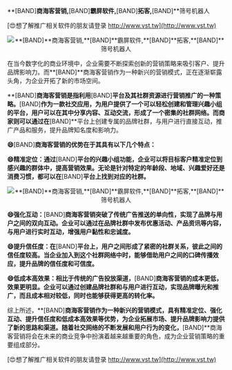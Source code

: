 **[BAND]**商海客营销,**[BAND]**霸屏软件,**[BAND]**拓客,**[BAND]**筛号机器人

[😍想了解推广相关软件的朋友请登录 http://www.vst.tw](http://www.vst.tw)

 <center><img src="https://vst.tw/MP4/tuiguang/png/8.png" alt="**[BAND]**商海客营销,**[BAND]**霸屏软件,**[BAND]**拓客,**[BAND]**筛号机器人"></center>

在当今数字化的商业环境中，企业需要不断探索创新的营销策略来吸引客户、提升品牌影响力。而**[BAND]**商海客营销作为一种新兴的营销模式，正在逐渐崭露头角，为企业开拓了新的市场空间。

**[BAND]**商海客营销是指利用**[BAND]**平台及其社群资源进行营销推广的一种策略。**[BAND]**作为一款社交应用，为用户提供了一个可以轻松创建和管理兴趣小组的平台，用户可以在其中分享内容、互动交流，形成了一个密集的社群网络。而商家则可以通过在**[BAND]**平台上创建专属的品牌社群，与用户进行直接互动，推广产品和服务，提升品牌知名度和影响力。

**😄**[BAND]**商海客营销的优势在于其具有以下几个特点：**

**😄精准定位：通过**[BAND]**平台的兴趣小组功能，企业可以将目标客户精准定位到感兴趣的群体中，提高营销效果。无论是针对特定的年龄段、地域、兴趣爱好还是消费习惯，都可以在**[BAND]**平台上找到对应的社群。**

 <center><img src="https://vst.tw/MP4/tuiguang/png/0.png" alt="**[BAND]**商海客营销,**[BAND]**霸屏软件,**[BAND]**拓客,**[BAND]**筛号机器人"></center>

**😄强化互动：**[BAND]**商海客营销突破了传统广告推送的单向性，实现了品牌与用户之间的双向互动。企业可以通过在品牌社群中发布优惠活动、产品资讯等内容，与用户进行实时互动，增强用户黏性和忠诚度。**

**😄提升信任度：在**[BAND]**平台上，用户之间形成了紧密的社群关系，彼此之间的信任度较高。当企业加入到这个社群网络中时，能够借助用户之间的口碑传播效应，提升品牌的信任度和可信度。**

**😄低成本高效果：相比于传统的广告投放渠道，**[BAND]**商海客营销的成本更低，效果更明显。企业可以通过创建品牌社群和与用户进行互动，实现品牌曝光和推广，而且成本相对较低，同时也能够获得更高的转化率。**

综上所述，**[BAND]**商海客营销作为一种新兴的营销模式，具有精准定位、强化互动、提升信任度和低成本高效果等优势，为企业拓展市场、提升品牌影响力提供了新的思路和渠道。随着社交网络的不断发展和用户行为的变化，**[BAND]**商海客营销将会在未来的商业竞争中扮演着越来越重要的角色，成为企业营销策略的重要组成部分。

[😍想了解推广相关软件的朋友请登录 http://www.vst.tw](http://www.vst.tw)



